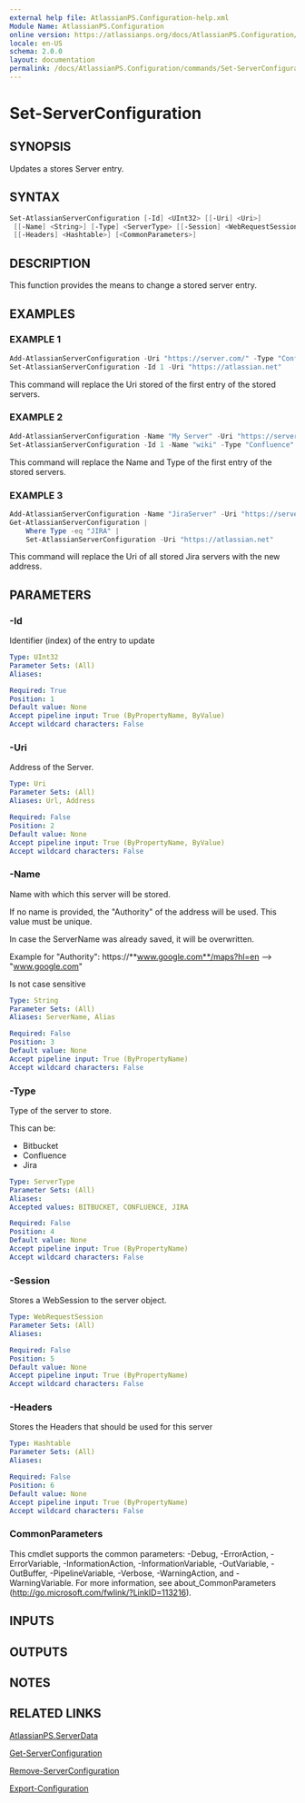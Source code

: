 ```yaml
---
external help file: AtlassianPS.Configuration-help.xml
Module Name: AtlassianPS.Configuration
online version: https://atlassianps.org/docs/AtlassianPS.Configuration/commands/Set-ServerConfiguration/
locale: en-US
schema: 2.0.0
layout: documentation
permalink: /docs/AtlassianPS.Configuration/commands/Set-ServerConfiguration/
---
```

# Set-ServerConfiguration

## SYNOPSIS

Updates a stores Server entry.

## SYNTAX

```powershell
Set-AtlassianServerConfiguration [-Id] <UInt32> [[-Uri] <Uri>]
 [[-Name] <String>] [-Type] <ServerType> [[-Session] <WebRequestSession>]
 [[-Headers] <Hashtable>] [<CommonParameters>]
```

## DESCRIPTION

This function provides the means to change a stored server entry.

## EXAMPLES

### EXAMPLE 1

```powershell
Add-AtlassianServerConfiguration -Uri "https://server.com/" -Type "Confluence"
Set-AtlassianServerConfiguration -Id 1 -Uri "https://atlassian.net"
```

This command will replace the Uri stored of the first entry of the stored servers.

### EXAMPLE 2

```powershell
Add-AtlassianServerConfiguration -Name "My Server" -Uri "https://server.com/" -Type "Jira"
Set-AtlassianServerConfiguration -Id 1 -Name "wiki" -Type "Confluence"
```

This command will replace the Name and Type of the first entry of the stored servers.

### EXAMPLE 3

```powershell
Add-AtlassianServerConfiguration -Name "JiraServer" -Uri "https://server.com/" -Type "Jira"
Get-AtlassianServerConfiguration |
    Where Type -eq "JIRA" |
    Set-AtlassianServerConfiguration -Uri "https://atlassian.net"
```

This command will replace the Uri of all stored Jira servers with the new address.

## PARAMETERS

### -Id

Identifier (index) of the entry to update

```yaml
Type: UInt32
Parameter Sets: (All)
Aliases:

Required: True
Position: 1
Default value: None
Accept pipeline input: True (ByPropertyName, ByValue)
Accept wildcard characters: False
```

### -Uri

Address of the Server.

```yaml
Type: Uri
Parameter Sets: (All)
Aliases: Url, Address

Required: False
Position: 2
Default value: None
Accept pipeline input: True (ByPropertyName, ByValue)
Accept wildcard characters: False
```

### -Name

Name with which this server will be stored.

If no name is provided, the "Authority" of the address will be used.
This value must be unique.

In case the ServerName was already saved, it will be overwritten.

Example for "Authority":
  https://**www.google.com**/maps?hl=en --> "www.google.com"

Is not case sensitive

```yaml
Type: String
Parameter Sets: (All)
Aliases: ServerName, Alias

Required: False
Position: 3
Default value: None
Accept pipeline input: True (ByPropertyName)
Accept wildcard characters: False
```

### -Type

Type of the server to store.

This can be:

* Bitbucket
* Confluence
* Jira

```yaml
Type: ServerType
Parameter Sets: (All)
Aliases:
Accepted values: BITBUCKET, CONFLUENCE, JIRA

Required: False
Position: 4
Default value: None
Accept pipeline input: True (ByPropertyName)
Accept wildcard characters: False
```

### -Session

Stores a WebSession to the server object.

```yaml
Type: WebRequestSession
Parameter Sets: (All)
Aliases:

Required: False
Position: 5
Default value: None
Accept pipeline input: True (ByPropertyName)
Accept wildcard characters: False
```

### -Headers

Stores the Headers that should be used for this server

```yaml
Type: Hashtable
Parameter Sets: (All)
Aliases:

Required: False
Position: 6
Default value: None
Accept pipeline input: True (ByPropertyName)
Accept wildcard characters: False
```

### CommonParameters

This cmdlet supports the common parameters: -Debug, -ErrorAction, -ErrorVariable, -InformationAction, -InformationVariable, -OutVariable, -OutBuffer, -PipelineVariable, -Verbose, -WarningAction, and -WarningVariable.
For more information, see about_CommonParameters (http://go.microsoft.com/fwlink/?LinkID=113216).

## INPUTS

## OUTPUTS

## NOTES

## RELATED LINKS

[AtlassianPS.ServerData](../../classes/AtlassianPS.ServerData/)

[Get-ServerConfiguration](../Get-ServerConfiguration/)

[Remove-ServerConfiguration](../Remove-ServerConfiguration/)

[Export-Configuration](../Export-Configuration/)
